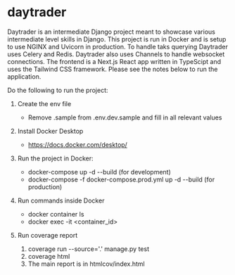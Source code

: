 # daytrader

Daytrader is an intermediate Django project meant to showcase various intermediate level skills in Django. This project is run in Docker and is setup to use NGINX and Uvicorn in production. To handle taks querying Daytrader uses Celery and Redis. Daytrader also uses Channels to handle websocket connections. The frontend is a Next.js React app written in TypeScipt and uses the Tailwind CSS framework. Please see the notes below to run the application.

Do the following to run the project:
1. Create the env file
    - Remove .sample from .env.dev.sample and fill in all relevant values
1. Install Docker Desktop
    - https://docs.docker.com/desktop/
1. Run the project in Docker:
    - docker-compose up -d --build (for development)
    - docker-compose -f docker-compose.prod.yml up -d --build (for production)
1. Run commands inside Docker
    - docker container ls
    - docker exec -it <container_id> <command>

1. Run coverage report
    1. coverage run --source='.' manage.py test
    1. coverage html
    1. The main report is in htmlcov/index.html


